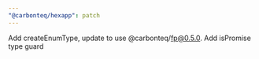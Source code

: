 ```yaml
---
"@carbonteq/hexapp": patch
---
```


Add createEnumType, update to use @carbonteq/fp@0.5.0. Add isPromise type guard
